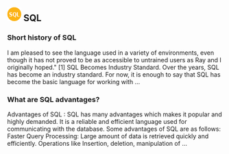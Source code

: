 ## ![Logo of SQL](../images/SQL.png) SQL
### Short history of SQL
I am pleased to see the language used in a variety of environments, even though it has not proved to be as accessible to untrained users as Ray and I originally hoped." [1] SQL Becomes Industry Standard. Over the years, SQL has become an industry standard. For now, it is enough to say that SQL has become the basic language for working with ...
### What are SQL advantages?
Advantages of SQL : SQL has many advantages which makes it popular and highly demanded. It is a reliable and efficient language used for communicating with the database. Some advantages of SQL are as follows: Faster Query Processing: Large amount of data is retrieved quickly and efficiently. Operations like Insertion, deletion, manipulation of ...
